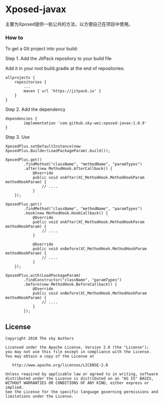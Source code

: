 # Xposed-javax

主要为Xposed提供一些公共的方法，以方便自己在项目中使用。

### How to

To get a Git project into your build:

Step 1. Add the JitPack repository to your build file

Add it in your root build.gradle at the end of repositories:

```
allprojects {
    repositories {
        ...
        maven { url 'https://jitpack.io' }
    }
}
```

Step 2. Add the dependency

```
dependencies {
        implementation 'com.github.sky-wei:xposed-javax:1.0.9'
}
```

Step 3. Use

```
XposedPlus.setDefaultInstance(new XposedPlus.Builder(LoadPackageParam).build());

XposedPlus.get()
        .findMethod("className", "methodName", "paramTypes")
        .after(new MethodHook.AfterCallback() {
            @Override
            public void onAfter(XC_MethodHook.MethodHookParam methodHookParam) {
                // ....
            }
    }); 
    
XposedPlus.get()
        .findMethod("className", "methodName", "paramTypes")
        .hook(new MethodHook.HookCallback() {
            @Override
            public void onAfter(XC_MethodHook.MethodHookParam methodHookParam) {
                // ....
            }

            @Override
            public void onBefore(XC_MethodHook.MethodHookParam methodHookParam) {
                // ....
            }
    });  
    
XposedPlus.with(LoadPackageParam)
        .findConstructor("className", "paramTypes")
        .before(new MethodHook.BeforeCallback() {
            @Override
            public void onBefore(XC_MethodHook.MethodHookParam methodHookParam) {
                // ....
            }
        });       
```



## License

    Copyright 2018 The sky Authors

    Licensed under the Apache License, Version 2.0 (the "License");
    you may not use this file except in compliance with the License.
    You may obtain a copy of the License at

       http://www.apache.org/licenses/LICENSE-2.0

    Unless required by applicable law or agreed to in writing, software
    distributed under the License is distributed on an "AS IS" BASIS,
    WITHOUT WARRANTIES OR CONDITIONS OF ANY KIND, either express or implied.
    See the License for the specific language governing permissions and
    limitations under the License.